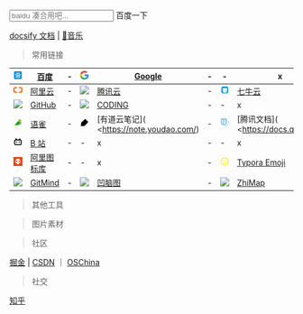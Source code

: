 <link rel="stylesheet" type="text/css" href="/css/search.css">
<link rel="stylesheet" type="text/css" href="/css/guide.css">
<script type="text/javascript" src="/js/search.js"></script>

<div id="searchbar">
    <input type="text" id="searchMsg" placeholder="baidu 凑合用吧...">
    <a id="btn">百度一下</a>
</div>



[docsify 文档](https://docsify.js.org/#/?id=docsify)  |  [:musical_note:音乐](/music) ​


> 常用链接

| <img src="/icon/baidu.png" />            | [百度](https://baidu.com/)              | -    | <img src="/icon/google.png" />           | [Google](https://google.com/)       | -    | -                                        | x                                        | -    | -                                        | x                                        |
| ---------------------------------------- | ------------------------------------- | ---- | ---------------------------------------- | ----------------------------------- | ---- | ---------------------------------------- | ---------------------------------------- | ---- | ---------------------------------------- | ---------------------------------------- |
| <img src="/icon/aliyun.png" />           | [阿里云](https://www.aliyun.com/)        | -    | <img src="/icon/tencent.png" />          | [腾讯云](https://cloud.tencent.com/)   | -    | <img src="/icon/qiniu.png" />            | [七牛云]( https://sso.qiniu.com/)           | -    | -                                        | x                                        |
| <img src="https://github.githubassets.com/favicon.ico" /> | [GitHub](https://github.com/)         | -    | <img src="https://dn-coding-net-production-static.codehub.cn/platform/favicon.ico" /> | [CODING](https://coding.net/)       | -    | -                                        | x                                        | -    | -                                        | x                                        |
| <img src="/icon/yuque.png" />            | [语雀](https://www.yuque.com/dashboard) | -    | <img src="/icon/youdao.png">             | [有道云笔记]( <https://note.youdao.com/) | -    | <img src="/icon/tencent_doc.png" />      | [腾讯文档]( <https://docs.qq.com/)           | -    | <img src="/icon/shimo.png" />            | [石墨文档]( <https://shimo.im/)              |
| <img src="/icon/bilibili.png" />         | [B 站](https://www.bilibili.com/)      | -    | -                                        | x                                   | -    | -                                        | x                                        | -    | -                                        | x                                        |
| <img src="/icon/iconfont.png" />         | [阿里图标库](https://www.iconfont.cn/)     | -    | -                                        | x                                   | -    | <img src="/icon/emoji.png" />            | [Typora Emoji](https://blog.todaycoder.cn/2018/11/18/Typora-Emoji/) | -    | -                                        | x                                        |
| <img src="https://static.interval.im/blog/eKADT2R9FC8n.png" /> | [GitMind](https://gitmind.cn/)        | -    | <img src="https://static.interval.im/blog/Fsktm9mONwhM.png" /> | [凹脑图]( https://aonaotu.com/)        | -    | <img src="https://static.interval.im/blog/qHwLEnhG0XCI.png" /> | [ZhiMap]( https://zhimap.com/)           | -    | <img src="https://static.interval.im/blog/tYY3CiqpXacc.png"/> | [ProcessOn]( https://www.processon.com/) |



> 其他工具



> 图片素材




> 社区 

[掘金](https://juejin.im/)  | [CSDN](https://www.csdn.net/) ｜ [OSChina](https://www.oschina.net/)




> 社交

[知乎](https://www.zhihu.com/)




<!-- 
    https://cloud.tencent.com//favicon.ico?t=201902181234
    <img src="" /> 
    
    <img src="/icon/.png" /> 
-->

